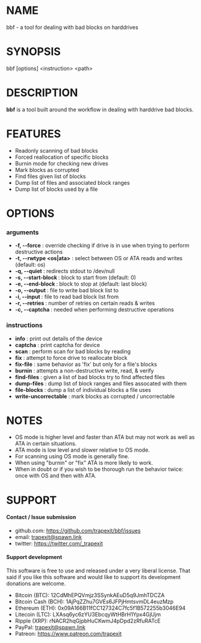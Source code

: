 # NAME

bbf - a tool for dealing with bad blocks on harddrives

# SYNOPSIS

bbf [options] &lt;instruction&gt; &lt;path&gt;

# DESCRIPTION

**bbf** is a tool built around the workflow in dealing with harddrive bad blocks.

# FEATURES

 * Readonly scanning of bad blocks
 * Forced reallocation of specific blocks
 * Burnin mode for checking new drives
 * Mark blocks as corrupted
 * Find files given list of blocks
 * Dump list of files and associated block ranges
 * Dump list of blocks used by a file
 
# OPTIONS

### arguments ###

* **-f, --force** : override checking if drive is in use when trying to perform destructive actions
* **-t, --rwtype <os|ata>** : select between OS or ATA reads and writes (default: os)
* **-q, --quiet** : redirects stdout to /dev/null
* **-s, --start-block <lba>** : block to start from (default: 0)
* **-e, --end-block <lba>** : block to stop at (default: last block)
* **-o, --output <file>** : file to write bad block list to
* **-i, --input <file>** : file to read bad block list from
* **-r, --retries <count>** : number of retries on certain reads & writes
* **-c, --captcha <captcha>** : needed when performing destructive operations

### instructions ###

* **info** : print out details of the device
* **captcha** : print captcha for device
* **scan** : perform scan for bad blocks by reading
* **fix** : attempt to force drive to reallocate block
* **fix-file** : same behavior as 'fix' but only for a file's blocks
* **burnin** : attempts a non-destructive write, read, & verify
* **find-files** : given a list of bad blocks try to find affected files
* **dump-files** : dump list of block ranges and files assocated with them
* **file-blocks** : dump a list of individual blocks a file uses
* **write-uncorrectable** : mark blocks as corrupted / uncorrectable

# NOTES

* OS mode is higher level and faster than ATA but may not work as well as ATA in certain situations.
* ATA mode is low level and slower relative to OS mode. 
* For scanning using OS mode is generally fine.
* When using "burnin" or "fix" ATA is more likely to work.
* When in doubt or if you wish to be thorough run the behavior twice: once with OS and then with ATA.

# SUPPORT

#### Contact / Issue submission
* github.com: https://github.com/trapexit/bbf/issues
* email: trapexit@spawn.link
* twitter: https://twitter.com/_trapexit

#### Support development

This software is free to use and released under a very liberal license. That said if you like this software and would like to support its development donations are welcome.

* Bitcoin (BTC): 12CdMhEPQVmjz3SSynkAEuD5q9JmhTDCZA
* Bitcoin Cash (BCH): 1AjPqZZhu7GVEs6JFPjHmtsvmDL4euzMzp
* Ethereum (ETH): 0x09A166B11fCC127324C7fc5f1B572255b3046E94
* Litecoin (LTC): LXAsq6yc6zYU3EbcqyWtHBrH1Ypx4GjUjm
* Ripple (XRP): rNACR2hqGjpbHuCKwmJ4pDpd2zRfuRATcE
* PayPal: trapexit@spawn.link
* Patreon: https://www.patreon.com/trapexit


